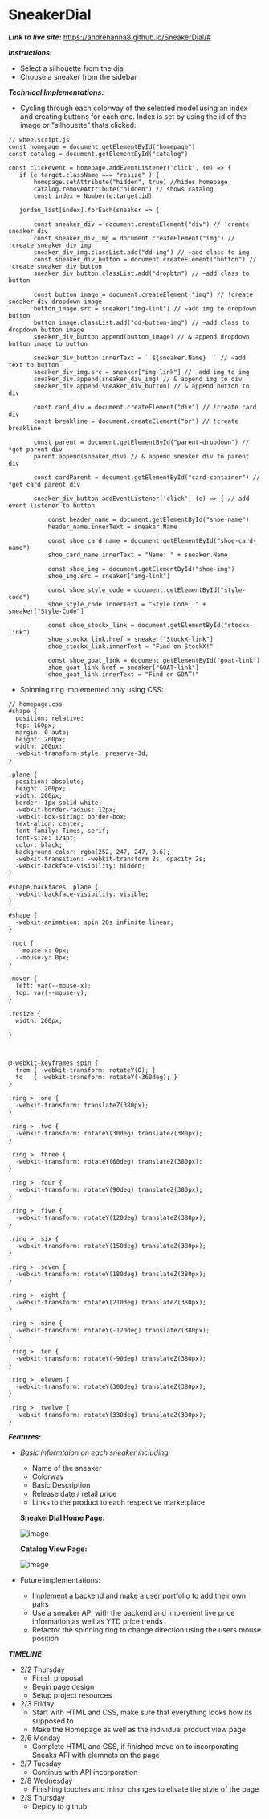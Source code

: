 # SneakerDial
***Link to live site:*** 
https://andrehanna8.github.io/SneakerDial/#


***Instructions:***
   -  Select a silhouette from the dial
   -  Choose a sneaker from the sidebar

***Technical Implementations:***
- Cycling through each colorway of the selected model using an index and creating buttons for each one. Index is set by using the id of the image or "silhouette" thats clicked:
 ```
 // wheelscript.js
const homepage = document.getElementById("homepage")
const catalog = document.getElementById("catalog")

const clickevent = homepage.addEventListener('click', (e) => {
    if (e.target.className === "resize" ) {
        homepage.setAttribute("hidden", true) //hides homepage
        catalog.removeAttribute("hidden") // shows catalog
        const index = Number(e.target.id)

    jordan_list[index].forEach(sneaker => { 
        
        const sneaker_div = document.createElement("div") // !create sneaker div
        const sneaker_div_img = document.createElement("img") // !create sneaker div img
        sneaker_div_img.classList.add("dd-img") // ~add class to img
        const sneaker_div_button = document.createElement("button") // !create sneaker div button
        sneaker_div_button.classList.add("dropbtn") // ~add class to button

        const button_image = document.createElement("img") // !create sneaker div dropdown image
        button_image.src = sneaker["img-link"] // ~add img to dropdown button
        button_image.classList.add("dd-button-img") // ~add class to dropdown button image
        sneaker_div_button.append(button_image) // & append dropdown button image to button

        sneaker_div_button.innerText = ` ${sneaker.Name}  ` // ~add text to button
        sneaker_div_img.src = sneaker["img-link"] // ~add img to img
        sneaker_div.append(sneaker_div_img) // & append img to div
        sneaker_div.append(sneaker_div_button) // & append button to div

        const card_div = document.createElement("div") // !create card div
        const breakline = document.createElement("br") // !create breakline

        const parent = document.getElementById("parent-dropdown") // *get parent div
        parent.append(sneaker_div) // & append sneaker div to parent div
            
        const cardParent = document.getElementById("card-container") // *get card parent div

        sneaker_div_button.addEventListener('click', (e) => { // add event listener to button
            
            const header_name = document.getElementById("shoe-name") 
            header_name.innerText = sneaker.Name
            
            const shoe_card_name = document.getElementById("shoe-card-name")
            shoe_card_name.innerText = "Name: " + sneaker.Name

            const shoe_img = document.getElementById("shoe-img")
            shoe_img.src = sneaker["img-link"]

            const shoe_style_code = document.getElementById("style-code")
            shoe_style_code.innerText = "Style Code: " + sneaker["Style-Code"]

            const shoe_stockx_link = document.getElementById("stockx-link")
            shoe_stockx_link.href = sneaker["StockX-link"]
            shoe_stockx_link.innerText = "Find on StockX!"

            const shoe_goat_link = document.getElementById("goat-link")
            shoe_goat_link.href = sneaker["GOAT-link"]
            shoe_goat_link.innerText = "Find on GOAT!"
```
         
-  Spinning ring implemented only using CSS:
```
// homepage.css
#shape {
  position: relative;
  top: 160px;
  margin: 0 auto;
  height: 200px;
  width: 200px;
  -webkit-transform-style: preserve-3d;
}

.plane {
  position: absolute;
  height: 200px;
  width: 200px;
  border: 1px solid white;
  -webkit-border-radius: 12px;
  -webkit-box-sizing: border-box;
  text-align: center;
  font-family: Times, serif;
  font-size: 124pt;
  color: black;
  background-color: rgba(252, 247, 247, 0.6);
  -webkit-transition: -webkit-transform 2s, opacity 2s;
  -webkit-backface-visibility: hidden;
}  

#shape.backfaces .plane {
  -webkit-backface-visibility: visible;
}  

#shape {
  -webkit-animation: spin 20s infinite linear;
}  

:root {
  --mouse-x: 0px;
  --mouse-y: 0px;
}

.mover {
  left: var(--mouse-x);
  top: var(--mouse-y);
}

.resize {
  width: 200px;

}



@-webkit-keyframes spin {
  from { -webkit-transform: rotateY(0); }
  to   { -webkit-transform: rotateY(-360deg); }
}  

.ring > .one {
  -webkit-transform: translateZ(380px);
}  

.ring > .two {
  -webkit-transform: rotateY(30deg) translateZ(380px);
}  

.ring > .three {
  -webkit-transform: rotateY(60deg) translateZ(380px);
}  

.ring > .four {
  -webkit-transform: rotateY(90deg) translateZ(380px);
}  

.ring > .five {
  -webkit-transform: rotateY(120deg) translateZ(380px);
}  

.ring > .six {
  -webkit-transform: rotateY(150deg) translateZ(380px);
}  

.ring > .seven {
  -webkit-transform: rotateY(180deg) translateZ(380px);
}  

.ring > .eight {
  -webkit-transform: rotateY(210deg) translateZ(380px);
}  

.ring > .nine {
  -webkit-transform: rotateY(-120deg) translateZ(380px);
}  

.ring > .ten {
  -webkit-transform: rotateY(-90deg) translateZ(380px);
}  

.ring > .eleven {
  -webkit-transform: rotateY(300deg) translateZ(380px);
}  

.ring > .twelve {
  -webkit-transform: rotateY(330deg) translateZ(380px);
}  
```
   
***Features:***

-   *Basic informtaion on each sneaker including:*
    * Name of the sneaker
    * Colorway
    * Basic Description
    * Release date / retail price
    * Links to the product to each respective marketplace
    
    

    **SneakerDial Home Page:**
    
    ![image](https://user-images.githubusercontent.com/34076045/217715666-7a199f62-0d6c-4af9-b2c7-7118e40d87b2.png)
    
    
    **Catalog View Page:** 
    
    ![image](https://user-images.githubusercontent.com/34076045/217715746-0042790b-aae6-414d-8345-cc2f84595d9c.png)


-  Future implementations:
   *  Implement a backend and make a user portfolio to add their own pairs
   *  Use a sneaker API with the backend and implement live price information as well as YTD price trends
   *  Refactor the spinning ring to change direction using the users mouse position

***TIMELINE***

   - 2/2 Thursday
      * Finish proposal
      * Begin page design
      * Setup project resources
   - 2/3 Friday
      * Start with HTML and CSS, make sure that everything looks how its supposed to
      * Make the Homepage as well as the individual product view page
   - 2/6 Monday
      * Complete HTML and CSS, if finished move on to incorporating Sneaks API with elemnets on the page
   - 2/7 Tuesday
      *  Continue with API incorporation
   - 2/8 Wednesday
      * Finishing touches and minor changes to elivate the style of the page
   - 2/9 Thursday
      * Deploy to github

